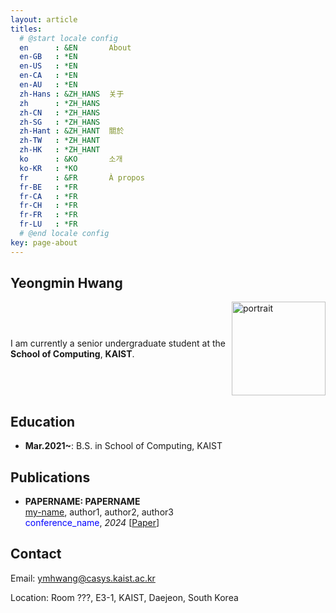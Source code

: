 ```yaml
---
layout: article
titles:
  # @start locale config
  en      : &EN       About
  en-GB   : *EN
  en-US   : *EN
  en-CA   : *EN
  en-AU   : *EN
  zh-Hans : &ZH_HANS  关于
  zh      : *ZH_HANS
  zh-CN   : *ZH_HANS
  zh-SG   : *ZH_HANS
  zh-Hant : &ZH_HANT  關於
  zh-TW   : *ZH_HANT
  zh-HK   : *ZH_HANT
  ko      : &KO       소개
  ko-KR   : *KO
  fr      : &FR       À propos
  fr-BE   : *FR
  fr-CA   : *FR
  fr-CH   : *FR
  fr-FR   : *FR
  fr-LU   : *FR
  # @end locale config
key: page-about
---
```

## Yeongmin Hwang

<div style="display: flex; justify-content: space-between; align-items: center;">
  <p>I am currently a senior undergraduate student at the <strong>School of Computing</strong>, <strong>KAIST</strong>.</p>
  <img src="https://raw.githubusercontent.com/hymin13/ymhwang.github.io/main/_images/portrait.jpg" alt="portrait" style="width: 150px; height: auto;">
</div>

## Education
- **Mar.2021~**: B.S. in School of Computing, KAIST

## Publications

- **PAPERNAME: PAPERNAME**<br>
<u>my-name</u>, author1, author2, author3<br>
 <span style="color:blue">conference_name</span>, <i>2024</i> [[Paper](https://ymhwang.github.io/about.html)]


## Contact

Email: ymhwang@casys.kaist.ac.kr

Location: Room ???, E3-1, KAIST, Daejeon, South Korea